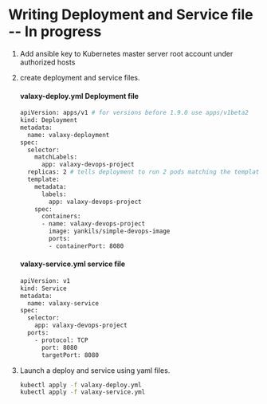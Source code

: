 # Writing Deployment and Service file -- In progress
1. Add ansible key to Kubernetes master server root account under authorized hosts

1. create deployment and service files. 

   ####   valaxy-deploy.yml Deployment file 
   ```sh 
   apiVersion: apps/v1 # for versions before 1.9.0 use apps/v1beta2
   kind: Deployment
   metadata:
     name: valaxy-deployment
   spec:
     selector:
       matchLabels:
         app: valaxy-devops-project
     replicas: 2 # tells deployment to run 2 pods matching the template
     template:
       metadata:
         labels:
           app: valaxy-devops-project
       spec:
         containers:
         - name: valaxy-devops-project
           image: yankils/simple-devops-image
           ports:
           - containerPort: 8080
	```
   #### valaxy-service.yml service file 	
   ```sh 
   apiVersion: v1
   kind: Service
   metadata:
     name: valaxy-service
   spec:
     selector:
       app: valaxy-devops-project
     ports:
       - protocol: TCP
         port: 8080
         targetPort: 8080
    ```
	
1. Launch a deploy and service using yaml files. 
   ```sh 
   kubectl apply -f valaxy-deploy.yml
   kubectl apply -f valaxy-service.yml 
   ```
